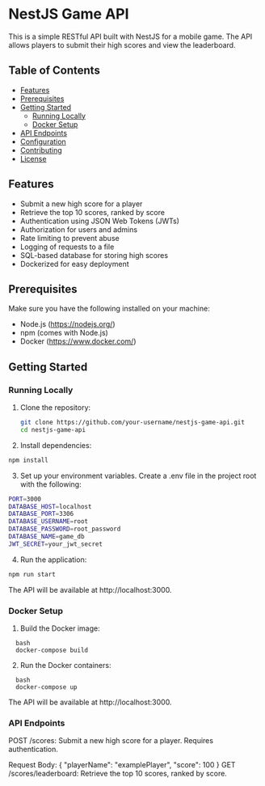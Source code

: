 # NestJS Game API

This is a simple RESTful API built with NestJS for a mobile game. The API allows players to submit their high scores and view the leaderboard.

## Table of Contents

- [Features](#features)
- [Prerequisites](#prerequisites)
- [Getting Started](#getting-started)
  - [Running Locally](#running-locally)
  - [Docker Setup](#docker-setup)
- [API Endpoints](#api-endpoints)
- [Configuration](#configuration)
- [Contributing](#contributing)
- [License](#license)

## Features

- Submit a new high score for a player
- Retrieve the top 10 scores, ranked by score
- Authentication using JSON Web Tokens (JWTs)
- Authorization for users and admins
- Rate limiting to prevent abuse
- Logging of requests to a file
- SQL-based database for storing high scores
- Dockerized for easy deployment

## Prerequisites

Make sure you have the following installed on your machine:

- Node.js (https://nodejs.org/)
- npm (comes with Node.js)
- Docker (https://www.docker.com/)

## Getting Started

### Running Locally

1. Clone the repository:

   ```bash
   git clone https://github.com/your-username/nestjs-game-api.git
   cd nestjs-game-api
   ```

2. Install dependencies:

  ```bash
  npm install
  ```

3. Set up your environment variables. Create a .env file in the project root with the following:

  ```bash
  PORT=3000
  DATABASE_HOST=localhost
  DATABASE_PORT=3306
  DATABASE_USERNAME=root
  DATABASE_PASSWORD=root_password
  DATABASE_NAME=game_db
  JWT_SECRET=your_jwt_secret
  ```

4. Run the application:

  ```bash
  npm run start
  ```

The API will be available at http://localhost:3000.

### Docker Setup

1. Build the Docker image:

```
  bash
  docker-compose build
```

2. Run the Docker containers:

```
  bash
  docker-compose up
```

The API will be available at http://localhost:3000.

### API Endpoints
POST /scores: Submit a new high score for a player. Requires authentication.

Request Body: { "playerName": "examplePlayer", "score": 100 }
GET /scores/leaderboard: Retrieve the top 10 scores, ranked by score.
